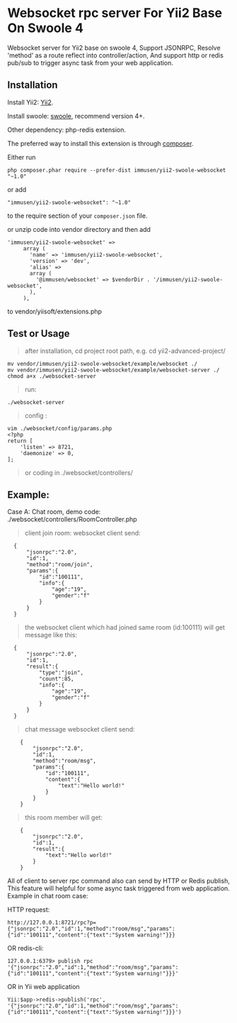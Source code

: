 Websocket rpc server For Yii2 Base On Swoole 4
==============================
Websocket server for Yii2 base on swoole 4, Support JSONRPC, Resolve 'method' as a route reflect into controller/action, And support http or redis pub/sub to trigger async task from your web application.

Installation
------------
Install Yii2: [Yii2](https://www.yiiframework.com).

Install swoole: [swoole](https://www.swoole.com), recommend version 4+.

Other dependency: php-redis extension.

The preferred way to install this extension is through [composer](http://getcomposer.org/download/).

Either run

```
php composer.phar require --prefer-dist immusen/yii2-swoole-websocket "~1.0"
```

or add

```
"immusen/yii2-swoole-websocket": "~1.0"
```

to the require section of your `composer.json` file.

or unzip code into vendor directory and then add 

```  
'immusen/yii2-swoole-websocket' => 
     array (
       'name' => 'immusen/yii2-swoole-websocket',
       'version' => 'dev',
       'alias' => 
       array (
         '@immusen/websocket' => $vendorDir . '/immusen/yii2-swoole-websocket',
       ),
     ),

```
to vendor/yiisoft/extensions.php


Test or Usage
-------------


> after installation, cd project root path, e.g. cd yii2-advanced-project/
```
mv vendor/immusen/yii2-swoole-websocket/example/websocket ./
mv vendor/immusen/yii2-swoole-websocket/example/websocket-server ./
chmod a+x ./websocket-server
```
> run:
```
./websocket-server
```
> config :
```
vim ./websocket/config/params.php
<?php
return [
    'listen' => 8721,
    'daemonize' => 0,
];
```
> or coding in ./websocket/controllers/

Example:
--------
Case A: Chat room, demo code: ./websocket/controllers/RoomController.php

> client join room: 
websocket client send: 

  ```
    {
        "jsonrpc":"2.0",
        "id":1,
        "method":"room/join",
        "params":{
            "id":"100111",
            "info":{
                "age":"19",
                "gender":"f"
            }
        }
    }
  ```
  > the websocket client which had joined same room (id:100111) will get message like this:
  ```
    {
        "jsonrpc":"2.0",
        "id":1,
        "result":{
            "type":"join",
            "count":85,
            "info":{
                "age":"19",
                "gender":"f"
            }
        }
    }
  ```

> chat message
websocket client send:
```
    {
        "jsonrpc":"2.0",
        "id":1,
        "method":"room/msg",
        "params":{
            "id":"100111",
            "content":{
                "text":"Hello world!"
            }
        }
    }
```
> this room member will get:
```
    {
        "jsonrpc":"2.0",
        "id":1,
        "result":{
            "text":"Hello world!"
        }
    }
```

All of client to server rpc command also can send by HTTP or Redis publish, This feature will helpful for some async task triggered from web application. Example in chat room case: 

HTTP request: 
```
http://127.0.0.1:8721/rpc?p={"jsonrpc":"2.0","id":1,"method":"room/msg","params":{"id":"100111","content":{"text":"System warning!"}}}
```
OR redis-cli: 
```
127.0.0.1:6379> publish rpc '{"jsonrpc":"2.0","id":1,"method":"room/msg","params":{"id":"100111","content":{"text":"System warning!"}}}'
```
OR in Yii web application
```
Yii:$app->redis->publish('rpc', '{"jsonrpc":"2.0","id":1,"method":"room/msg","params":{"id":"100111","content":{"text":"System warning!"}}}')
```
